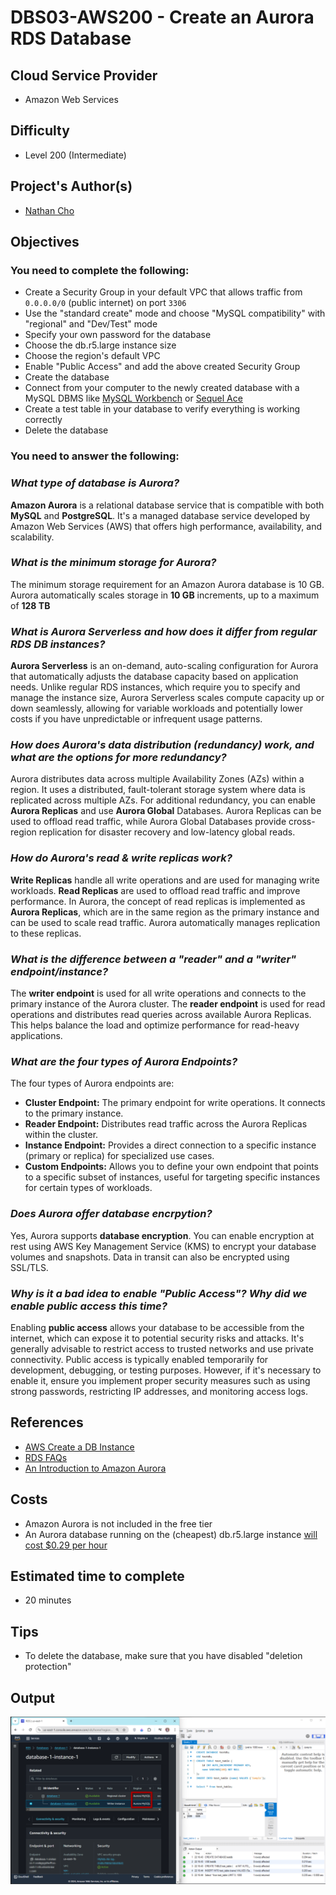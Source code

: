 # DBS03-AWS200 - Create an Aurora RDS Database

## Cloud Service Provider
- Amazon Web Services

## Difficulty
- Level 200 (Intermediate)

## Project's Author(s)
- [Nathan Cho](https://twitter.com/hatchcanon)

## Objectives

### You need to complete the following:
- Create a Security Group in your default VPC that allows traffic from `0.0.0.0/0` (public internet) on port `3306`
- Use the "standard create" mode and choose "MySQL compatibility" with "regional" and "Dev/Test" mode
- Specify your own password for the database
- Choose the db.r5.large instance size
- Choose the region's default VPC
- Enable "Public Access" and add the above created Security Group
- Create the database
- Connect from your computer to the newly created database with a MySQL DBMS like [MySQL Workbench](https://dev.mysql.com/downloads/workbench/?os=src) or [Sequel Ace](https://github.com/Sequel-Ace/Sequel-Ace)
- Create a test table in your database to verify everything is working correctly
- Delete the database


### You need to answer the following:
### ***What type of database is Aurora?***

**Amazon Aurora** is a relational database service that is compatible with both **MySQL** and **PostgreSQL**. It's a managed database service developed by Amazon Web Services (AWS) that offers high performance, availability, and scalability.

### ***What is the minimum storage for Aurora?***

The minimum storage requirement for an Amazon Aurora database is 10 GB. Aurora automatically scales storage in **10 GB** increments, up to a maximum of **128 TB**

### ***What is Aurora Serverless and how does it differ from regular RDS DB instances?***

**Aurora Serverless** is an on-demand, auto-scaling configuration for Aurora that automatically adjusts the database capacity based on application needs. Unlike regular RDS instances, which require you to specify and manage the instance size, Aurora Serverless scales compute capacity up or down seamlessly, allowing for variable workloads and potentially lower costs if you have unpredictable or infrequent usage patterns.

### ***How does Aurora's data distribution (redundancy) work, and what are the options for more redundancy?***

Aurora distributes data across multiple Availability Zones (AZs) within a region. It uses a distributed, fault-tolerant storage system where data is replicated across multiple AZs. For additional redundancy, you can enable **Aurora Replicas** and use **Aurora Global** Databases. Aurora Replicas can be used to offload read traffic, while Aurora Global Databases provide cross-region replication for disaster recovery and low-latency global reads.

### ***How do Aurora's read & write replicas work?***

**Write Replicas** handle all write operations and are used for managing write workloads. **Read Replicas** are used to offload read traffic and improve performance. In Aurora, the concept of read replicas is implemented as **Aurora Replicas**, which are in the same region as the primary instance and can be used to scale read traffic. Aurora automatically manages replication to these replicas.

### ***What is the difference between a "reader" and a "writer" endpoint/instance?***

The **writer endpoint** is used for all write operations and connects to the primary instance of the Aurora cluster. The **reader endpoint** is used for read operations and distributes read queries across available Aurora Replicas. This helps balance the load and optimize performance for read-heavy applications.

### ***What are the four types of Aurora Endpoints?***

The four types of Aurora endpoints are:
- **Cluster Endpoint:** The primary endpoint for write operations. It connects to the primary instance.
- **Reader Endpoint:** Distributes read traffic across the Aurora Replicas within the cluster.
- **Instance Endpoint:** Provides a direct connection to a specific instance (primary or replica) for specialized use cases.
- **Custom Endpoints:** Allows you to define your own endpoint that points to a specific subset of instances, useful for targeting specific instances for certain types of workloads.

### ***Does Aurora offer database encrpytion?***

Yes, Aurora supports **database encryption**. You can enable encryption at rest using AWS Key Management Service (KMS) to encrypt your database volumes and snapshots. Data in transit can also be encrypted using SSL/TLS.

### ***Why is it a bad idea to enable "Public Access"? Why did we enable public access this time?***

Enabling **public access** allows your database to be accessible from the internet, which can expose it to potential security risks and attacks. It's generally advisable to restrict access to trusted networks and use private connectivity. Public access is typically enabled temporarily for development, debugging, or testing purposes. However, if it's necessary to enable it, ensure you implement proper security measures such as using strong passwords, restricting IP addresses, and monitoring access logs.


## References
- [AWS Create a DB Instance](https://docs.aws.amazon.com/AmazonRDS/latest/UserGuide/CHAP_Tutorials.WebServerDB.CreateDBInstance.html)
- [RDS FAQs](https://aws.amazon.com/rds/faqs/)
- [An Introduction to Amazon Aurora](https://dzone.com/articles/an-introduction-of-amazon-aurora)

## Costs
- Amazon Aurora is not included in the free tier
- An Aurora database running on the (cheapest) db.r5.large instance [will cost $0.29 per hour](https://aws.amazon.com/rds/aurora/pricing/)

## Estimated time to complete
- 20 minutes

## Tips
- To delete the database, make sure that you have disabled "deletion protection"

## Output
![alt text](Image.png)
